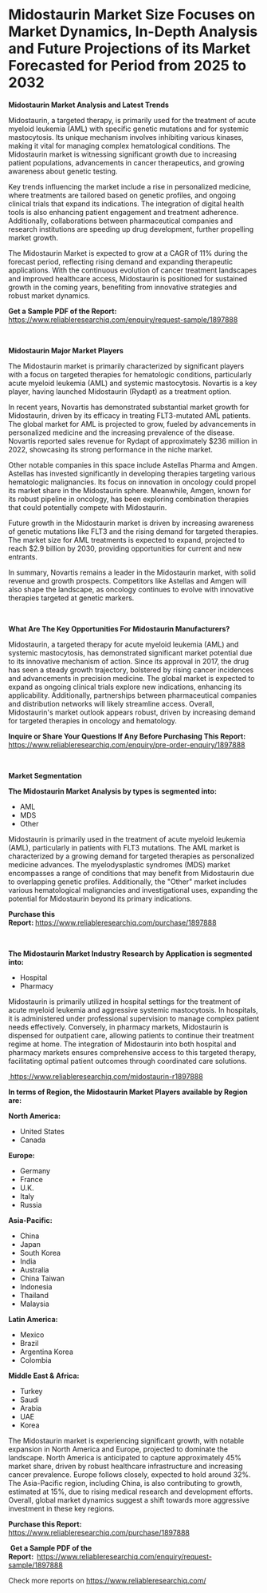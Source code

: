 <p><h1>Midostaurin Market Size Focuses on Market Dynamics, In-Depth Analysis and Future Projections of its Market Forecasted for Period from 2025 to 2032</h1></p><p><strong>Midostaurin Market Analysis and Latest Trends</strong></p>
<p><p>Midostaurin, a targeted therapy, is primarily used for the treatment of acute myeloid leukemia (AML) with specific genetic mutations and for systemic mastocytosis. Its unique mechanism involves inhibiting various kinases, making it vital for managing complex hematological conditions. The Midostaurin market is witnessing significant growth due to increasing patient populations, advancements in cancer therapeutics, and growing awareness about genetic testing.</p><p>Key trends influencing the market include a rise in personalized medicine, where treatments are tailored based on genetic profiles, and ongoing clinical trials that expand its indications. The integration of digital health tools is also enhancing patient engagement and treatment adherence. Additionally, collaborations between pharmaceutical companies and research institutions are speeding up drug development, further propelling market growth.</p><p>The Midostaurin Market is expected to grow at a CAGR of 11% during the forecast period, reflecting rising demand and expanding therapeutic applications. With the continuous evolution of cancer treatment landscapes and improved healthcare access, Midostaurin is positioned for sustained growth in the coming years, benefiting from innovative strategies and robust market dynamics.</p></p>
<p><strong>Get a Sample PDF of the Report:&nbsp;</strong> <a href="https://www.reliableresearchiq.com/enquiry/request-sample/1897888?utm_campaign=3116&utm_medium=2&utm_source=Github&utm_content=ia&utm_term=08032025&utm_id=midostaurin">https://www.reliableresearchiq.com/enquiry/request-sample/1897888</a></p>
<p>&nbsp;</p>
<p><strong>Midostaurin Major Market Players</strong></p>
<p><p>The Midostaurin market is primarily characterized by significant players with a focus on targeted therapies for hematologic conditions, particularly acute myeloid leukemia (AML) and systemic mastocytosis. Novartis is a key player, having launched Midostaurin (Rydapt) as a treatment option.</p><p>In recent years, Novartis has demonstrated substantial market growth for Midostaurin, driven by its efficacy in treating FLT3-mutated AML patients. The global market for AML is projected to grow, fueled by advancements in personalized medicine and the increasing prevalence of the disease. Novartis reported sales revenue for Rydapt of approximately $236 million in 2022, showcasing its strong performance in the niche market.</p><p>Other notable companies in this space include Astellas Pharma and Amgen. Astellas has invested significantly in developing therapies targeting various hematologic malignancies. Its focus on innovation in oncology could propel its market share in the Midostaurin sphere. Meanwhile, Amgen, known for its robust pipeline in oncology, has been exploring combination therapies that could potentially compete with Midostaurin.</p><p>Future growth in the Midostaurin market is driven by increasing awareness of genetic mutations like FLT3 and the rising demand for targeted therapies. The market size for AML treatments is expected to expand, projected to reach $2.9 billion by 2030, providing opportunities for current and new entrants.</p><p>In summary, Novartis remains a leader in the Midostaurin market, with solid revenue and growth prospects. Competitors like Astellas and Amgen will also shape the landscape, as oncology continues to evolve with innovative therapies targeted at genetic markers.</p></p>
<p>&nbsp;</p>
<p><strong>What Are The Key Opportunities For Midostaurin Manufacturers?</strong></p>
<p><p>Midostaurin, a targeted therapy for acute myeloid leukemia (AML) and systemic mastocytosis, has demonstrated significant market potential due to its innovative mechanism of action. Since its approval in 2017, the drug has seen a steady growth trajectory, bolstered by rising cancer incidences and advancements in precision medicine. The global market is expected to expand as ongoing clinical trials explore new indications, enhancing its applicability. Additionally, partnerships between pharmaceutical companies and distribution networks will likely streamline access. Overall, Midostaurin's market outlook appears robust, driven by increasing demand for targeted therapies in oncology and hematology.</p></p>
<p><strong>Inquire or Share Your Questions If Any Before Purchasing This Report:</strong> <a href="https://www.reliableresearchiq.com/enquiry/pre-order-enquiry/1897888?utm_campaign=3116&utm_medium=2&utm_source=Github&utm_content=ia&utm_term=08032025&utm_id=midostaurin">https://www.reliableresearchiq.com/enquiry/pre-order-enquiry/1897888</a></p>
<p>&nbsp;</p>
<p><strong>Market Segmentation</strong></p>
<p><strong>The Midostaurin Market Analysis by types is segmented into:</strong></p>
<p><ul><li>AML</li><li>MDS</li><li>Other</li></ul></p>
<p><p>Midostaurin is primarily used in the treatment of acute myeloid leukemia (AML), particularly in patients with FLT3 mutations. The AML market is characterized by a growing demand for targeted therapies as personalized medicine advances. The myelodysplastic syndromes (MDS) market encompasses a range of conditions that may benefit from Midostaurin due to overlapping genetic profiles. Additionally, the "Other" market includes various hematological malignancies and investigational uses, expanding the potential for Midostaurin beyond its primary indications.</p></p>
<p><strong>Purchase this Report:&nbsp;</strong><a href="https://www.reliableresearchiq.com/purchase/1897888?utm_campaign=3116&utm_medium=2&utm_source=Github&utm_content=ia&utm_term=08032025&utm_id=midostaurin">https://www.reliableresearchiq.com/purchase/1897888</a></p>
<p>&nbsp;</p>
<p><strong>The Midostaurin Market Industry Research by Application is segmented into:</strong></p>
<p><ul><li>Hospital</li><li>Pharmacy</li></ul></p>
<p><p>Midostaurin is primarily utilized in hospital settings for the treatment of acute myeloid leukemia and aggressive systemic mastocytosis. In hospitals, it is administered under professional supervision to manage complex patient needs effectively. Conversely, in pharmacy markets, Midostaurin is dispensed for outpatient care, allowing patients to continue their treatment regime at home. The integration of Midostaurin into both hospital and pharmacy markets ensures comprehensive access to this targeted therapy, facilitating optimal patient outcomes through coordinated care solutions.</p></p>
<p><a href="https://www.reliableresearchiq.com/midostaurin-r1897888?utm_campaign=3116&utm_medium=2&utm_source=Github&utm_content=ia&utm_term=08032025&utm_id=midostaurin">&nbsp;https://www.reliableresearchiq.com/midostaurin-r1897888</a></p>
<p><strong>In terms of Region, the Midostaurin Market Players available by Region are:</strong></p>
<p>
    <p> <strong> North America: </strong>
        <ul>
            <li>United States</li>
            <li>Canada</li>
        </ul>
        </p> 
    <p> <strong> Europe: </strong>
        <ul>
            <li>Germany</li>
            <li>France</li>
            <li>U.K.</li>
            <li>Italy</li>
            <li>Russia</li>
        </ul>
        </p> 
    <p> <strong> Asia-Pacific: </strong>
        <ul>
            <li>China</li>
            <li>Japan</li>
            <li>South Korea</li>
            <li>India</li>
            <li>Australia</li>
            <li>China Taiwan</li>
            <li>Indonesia</li>
            <li>Thailand</li>
            <li>Malaysia</li>
        </ul>
        </p> 
    <p> <strong> Latin America: </strong>
        <ul>
            <li>Mexico</li>
            <li>Brazil</li>
            <li>Argentina Korea</li>
            <li>Colombia</li>
        </ul>
        </p> 
    <p> <strong> Middle East & Africa: </strong>
        <ul>
            <li>Turkey</li>
            <li>Saudi</li>
            <li>Arabia</li>
            <li>UAE</li>
            <li>Korea</li>
        </ul>
    </p>
    </p>
<p><p>The Midostaurin market is experiencing significant growth, with notable expansion in North America and Europe, projected to dominate the landscape. North America is anticipated to capture approximately 45% market share, driven by robust healthcare infrastructure and increasing cancer prevalence. Europe follows closely, expected to hold around 32%. The Asia-Pacific region, including China, is also contributing to growth, estimated at 15%, due to rising medical research and development efforts. Overall, global market dynamics suggest a shift towards more aggressive investment in these key regions.</p></p>
<p><strong>Purchase this Report: </strong><a href="https://www.reliableresearchiq.com/purchase/1897888?utm_campaign=3116&utm_medium=2&utm_source=Github&utm_content=ia&utm_term=08032025&utm_id=midostaurin">https://www.reliableresearchiq.com/purchase/1897888</a></p>
<p>&nbsp;<strong>Get a Sample PDF of the Report:&nbsp;&nbsp;</strong><a href="https://www.reliableresearchiq.com/enquiry/request-sample/1897888?utm_campaign=3116&utm_medium=2&utm_source=Github&utm_content=ia&utm_term=08032025&utm_id=midostaurin">https://www.reliableresearchiq.com/enquiry/request-sample/1897888</a></p>
<p><strong></strong></p>
<p>Check more reports on <a href="https://www.reliableresearchiq.com/?utm_campaign=3116&utm_medium=2&utm_source=Github&utm_content=ia&utm_term=08032025&utm_id=midostaurin">https://www.reliableresearchiq.com/</a></p>